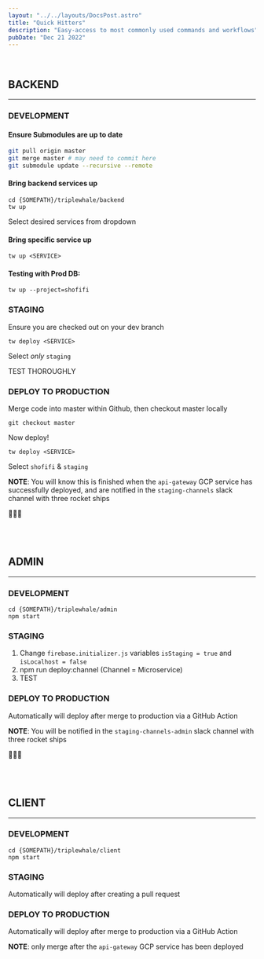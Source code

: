 ```yaml
---
layout: "../../layouts/DocsPost.astro"
title: "Quick Hitters"
description: "Easy-access to most commonly used commands and workflows"
pubDate: "Dec 21 2022"
---
```


<br>

## BACKEND

---

### DEVELOPMENT

#### Ensure Submodules are up to date
```bash
git pull origin master
git merge master # may need to commit here
git submodule update --recursive --remote
```

#### Bring backend services up

```
cd {SOMEPATH}/triplewhale/backend
tw up
```

Select desired services from dropdown 

#### Bring specific service up

```
tw up <SERVICE>
```

#### Testing with Prod DB:

```
tw up --project=shofifi
```

### STAGING

Ensure you are checked out on your dev branch
```
tw deploy <SERVICE>
``` 

Select *only* `staging`

TEST THOROUGHLY

### DEPLOY TO PRODUCTION

Merge code into master within Github, then checkout master locally

```
git checkout master
```

Now deploy!

```
tw deploy <SERVICE>
```

Select `shofifi` & `staging`

**NOTE**: You will know this is finished when the `api-gateway` GCP service has successfully deployed, and are notified in the `staging-channels` slack channel with three rocket ships

🚀🚀🚀

<br>
<br>

## ADMIN

---

### DEVELOPMENT

```
cd {SOMEPATH}/triplewhale/admin
npm start
```

### STAGING

1. Change `firebase.initializer.js` variables `isStaging = true` and `isLocalhost = false`
2. npm run deploy:channel (Channel = Microservice)
3. TEST

### DEPLOY TO PRODUCTION

Automatically will deploy after merge to production via a GitHub Action

**NOTE**: You will be notified in the `staging-channels-admin` slack channel with three rocket ships

🚀🚀🚀

<br>
<br>


## CLIENT

---

### DEVELOPMENT
```
cd {SOMEPATH}/triplewhale/client
npm start
```

### STAGING

Automatically will deploy after creating a pull request

### DEPLOY TO PRODUCTION

Automatically will deploy after merge to production via a GitHub Action

**NOTE**: only merge after the `api-gateway` GCP service has been deployed